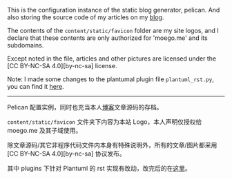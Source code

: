 This is the configuration instance of the static blog generator, pelican.
And also storing the source code of my articles on my [blog][blog].

The contents of the `content/static/favicon` folder are my site logos, and I declare that these contents are only authorized for 'moego.me' and its subdomains.

Except noted in the file, articles and other pictures are licensed under the [CC BY-NC-SA 4.0][by-nc-sa] license.

Note: I made some changes to the plantumal plugin file `plantuml_rst.py`, you can find it [here][plant].

---

Pelican 配置实例，同时也充当本人[博客][blog]文章源码的存档。

`content/static/favicon` 文件夹下内容为本站 Logo，本人声明仅授权给 moego.me 及其子域使用。

除文章源码/其它非程序代码文件内本身有特殊说明外，所有的文章/图片都采用 [CC BY-NC-SA 4.0][by-nc-sa] 协议发布。

其中 plugins 下针对 Plantuml 的 rst 实现有改动，改完后的在[这里][plant]。

[blog]: https://moego.me
[by-sa]: https://creativecommons.org/licenses/by-nc-sa/4.0/
[plant]: https://gist.github.com/Bekcpear/c24e1e6d00f9d7d5884c55bb2d2645ef
